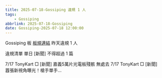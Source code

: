 ```yaml
---
title: 2025-07-18-Gossiping 違規 1 人
tags:
    - Gossiping
abbrlink: 2025-07-18-Gossiping
date: Gossiping-2025-07-18 12:00:00
---
```

Gossiping 板 [板規連結](https://www.ptt.cc/bbs/Gossiping/M.1637425085.A.07D.html)
昨天違規 1 人
<!-- more -->

違規清單
單日 [新聞] 不得超過 1 篇

7/17 TonyKart □ [新聞] 嘉義5萬片光電板殘骸 無處去
7/17 TonyKart □ [新聞] 囂張新視角曝光！槍手單手…